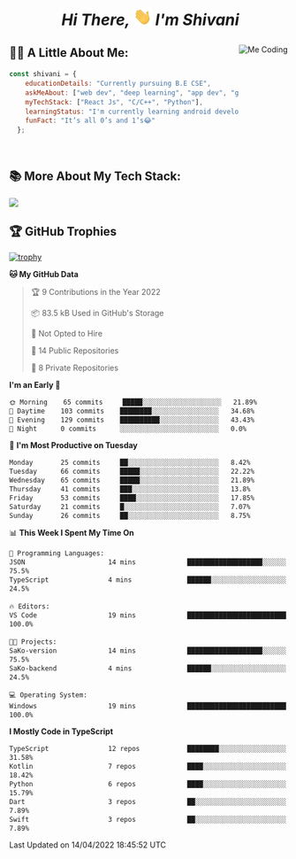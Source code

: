 # <p align="center">️ _Hi There, <img src="https://raw.githubusercontent.com/SanjayDevTech/SanjayDevTech/master/assets/wave.gif" alt="waving hand" width="33px"> I'm Shivani_</p>

<img align="right" alt="Me Coding" height="200" src="https://media.giphy.com/media/L1R1tvI9svkIWwpVYr/giphy.gif">

## 👩‍💻 **A Little About Me:**
```jsx
const shivani = {
    educationDetails: "Currently pursuing B.E CSE",
    askMeAbout: ["web dev", "deep learning", "app dev", "gardening"],
    myTechStack: ["React Js", "C/C++", "Python"],
    learningStatus: "I'm currently learning android development",
    funFact: "It’s all 0’s and 1’s😂"
  };
```

<br/>

## 📚 **More About My Tech Stack:**

   <img align="center" src="https://github-readme-stats.vercel.app/api/top-langs/?username=shivu-srk&layout=compact&theme=vue-dark"/>
   <br/>
   
## 🏆 GitHub Trophies

[![trophy](https://github-profile-trophy.vercel.app/?username=shivu-srk&theme=nord&column=7)](https://github.com/ryo-ma/github-profile-trophy)

<!--START_SECTION:waka-->
**🐱 My GitHub Data** 

> 🏆 9 Contributions in the Year 2022
 > 
> 📦 83.5 kB Used in GitHub's Storage 
 > 
> 🚫 Not Opted to Hire
 > 
> 📜 14 Public Repositories 
 > 
> 🔑 8 Private Repositories  
 > 
**I'm an Early 🐤** 

```text
🌞 Morning    65 commits     █████░░░░░░░░░░░░░░░░░░░░   21.89% 
🌆 Daytime    103 commits    ████████░░░░░░░░░░░░░░░░░   34.68% 
🌃 Evening    129 commits    ██████████░░░░░░░░░░░░░░░   43.43% 
🌙 Night      0 commits      ░░░░░░░░░░░░░░░░░░░░░░░░░   0.0%

```
📅 **I'm Most Productive on Tuesday** 

```text
Monday       25 commits     ██░░░░░░░░░░░░░░░░░░░░░░░   8.42% 
Tuesday      66 commits     █████░░░░░░░░░░░░░░░░░░░░   22.22% 
Wednesday    65 commits     █████░░░░░░░░░░░░░░░░░░░░   21.89% 
Thursday     41 commits     ███░░░░░░░░░░░░░░░░░░░░░░   13.8% 
Friday       53 commits     ████░░░░░░░░░░░░░░░░░░░░░   17.85% 
Saturday     21 commits     █░░░░░░░░░░░░░░░░░░░░░░░░   7.07% 
Sunday       26 commits     ██░░░░░░░░░░░░░░░░░░░░░░░   8.75%

```


📊 **This Week I Spent My Time On** 

```text
💬 Programming Languages: 
JSON                     14 mins             ███████████████████░░░░░░   75.5% 
TypeScript               4 mins              ██████░░░░░░░░░░░░░░░░░░░   24.5%

🔥 Editors: 
VS Code                  19 mins             █████████████████████████   100.0%

🐱‍💻 Projects: 
SaKo-version             14 mins             ███████████████████░░░░░░   75.5% 
SaKo-backend             4 mins              ██████░░░░░░░░░░░░░░░░░░░   24.5%

💻 Operating System: 
Windows                  19 mins             █████████████████████████   100.0%

```

**I Mostly Code in TypeScript** 

```text
TypeScript               12 repos            ████████░░░░░░░░░░░░░░░░░   31.58% 
Kotlin                   7 repos             ████░░░░░░░░░░░░░░░░░░░░░   18.42% 
Python                   6 repos             ████░░░░░░░░░░░░░░░░░░░░░   15.79% 
Dart                     3 repos             ██░░░░░░░░░░░░░░░░░░░░░░░   7.89% 
Swift                    3 repos             ██░░░░░░░░░░░░░░░░░░░░░░░   7.89%

```



 Last Updated on 14/04/2022 18:45:52 UTC
<!--END_SECTION:waka-->
